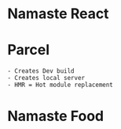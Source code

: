 # Namaste React

# Parcel

    - Creates Dev build
    - Creates local server
    - HMR = Hot module replacement

# Namaste Food

<!--
Header
  - Logo
  - Nav Items
Body
  - Search
  - RestaurantContainer
    - RestaurantCard
      - Image
      - Item name
      - Cusine
      - Star rating
Footer
  - Copyright
  - Links
  - Address
  - Contact
-->
